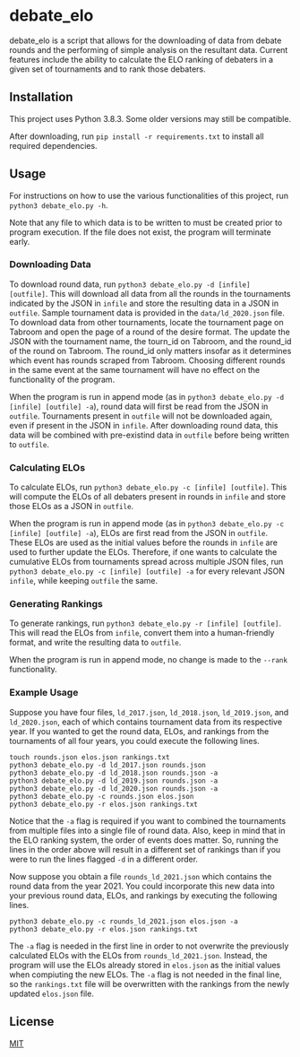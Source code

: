 # debate_elo

debate_elo is a script that allows for the downloading of data from debate rounds and the performing of simple analysis on the resultant data. Current features include the ability to calculate the ELO ranking of debaters in a given set of tournaments and to rank those debaters.

## Installation

This project uses Python 3.8.3. Some older versions may still be compatible.

After downloading, run `pip install -r requirements.txt` to install all required dependencies.

## Usage

For instructions on how to use the various functionalities of this project, run `python3 debate_elo.py -h`.

Note that any file to which data is to be written to must be created prior to program execution. If the file does not exist, the program will terminate early.

### Downloading Data

To download round data, run `python3 debate_elo.py -d [infile] [outfile]`. This will download all data from all the rounds in the tournaments indicated by the JSON in `infile` and store the resulting data in a JSON in `outfile`.
Sample tournament data is provided in the `data/ld_2020.json` file. To download data from other tournaments, locate the tournament page on Tabroom and open the page of a round of the desire format. The update the JSON with the tournament name, the tourn_id on Tabroom, and the round_id of the round on Tabroom. The round_id only matters insofar as it determines which event has rounds scraped from Tabroom. Choosing different rounds in the same event at the same tournament will have no effect on the functionality of the program.

When the program is run in append mode (as in `python3 debate_elo.py -d [infile] [outfile] -a`), round data will first be read from the JSON in `outfile`. Tournaments present in `outfile` will not be downloaded again, even if present in the JSON in `infile`. After downloading round data, this data will be combined with pre-existind data in `outfile` before being written to `outfile`.

### Calculating ELOs

To calculate ELOs, run `python3 debate_elo.py -c [infile] [outfile]`. This will compute the ELOs of all debaters present in rounds in `infile` and store those ELOs as a JSON in `outfile`. 

When the program is run in append mode (as in `python3 debate_elo.py -c [infile] [outfile] -a`), ELOs are first read from the JSON in `outfile`. These ELOs are used as the initial values before the rounds in `infile` are used to further update the ELOs. Therefore, if one wants to calculate the cumulative ELOs from tournaments spread across multiple JSON files, run `python3 debate_elo.py -c [infile] [outfile] -a` for every relevant JSON `infile`, while keeping `outfile` the same.

### Generating Rankings

To generate rankings, run `python3 debate_elo.py -r [infile] [outfile]`. This will read the ELOs from `infile`, convert them into a human-friendly format, and write the resulting data to `outfile`.

When the program is run in append mode, no change is made to the `--rank` functionality.

### Example Usage

Suppose you have four files, `ld_2017.json`, `ld_2018.json`, `ld_2019.json`, and `ld_2020.json`, each of which contains tournament data from its respective year. If you wanted to get the round data, ELOs, and rankings from the tournaments of all four years, you could execute the following lines.

```
touch rounds.json elos.json rankings.txt
python3 debate_elo.py -d ld_2017.json rounds.json
python3 debate_elo.py -d ld_2018.json rounds.json -a
python3 debate_elo.py -d ld_2019.json rounds.json -a
python3 debate_elo.py -d ld_2020.json rounds.json -a
python3 debate_elo.py -c rounds.json elos.json
python3 debate_elo.py -r elos.json rankings.txt
```

Notice that the `-a` flag is required if you want to combined the tournaments from multiple files into a single file of round data. Also, keep in mind that in the ELO ranking system, the order of events does matter. So, running the lines in the order above will result in a different set of rankings than if you were to run the lines flagged `-d` in a different order.

Now suppose you obtain a file `rounds_ld_2021.json` which contains the round data from the year 2021. You could incorporate this new data into your previous round data, ELOs, and rankings by executing the following lines.

```
python3 debate_elo.py -c rounds_ld_2021.json elos.json -a
python3 debate_elo.py -r elos.json rankings.txt
```

The `-a` flag is needed in the first line in order to not overwrite the previously calculated ELOs with the ELOs from `rounds_ld_2021.json`. Instead, the program will use the ELOs already stored in `elos.json` as the initial values when compiuting the new ELOs. The `-a` flag is not needed in the final line, so the `rankings.txt` file will be overwritten with the rankings from the newly updated `elos.json` file.

## License
[MIT](https://choosealicense.com/licenses/mit/)